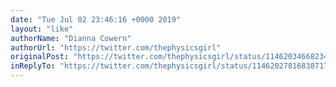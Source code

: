 ```yaml
---
date: "Tue Jul 02 23:46:16 +0000 2019"
layout: "like"
authorName: "Dianna Cowern"
authorUrl: "https://twitter.com/thephysicsgirl"
originalPost: "https://twitter.com/thephysicsgirl/status/1146203466823426053"
inReplyTo: "https://twitter.com/thephysicsgirl/status/1146202781683871744"
---
```

